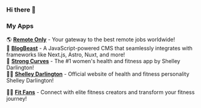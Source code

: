 ### Hi there 👋

### My Apps
🌎  **[Remote Only](https://remoteonly.io/)** - Your gateway to the best remote jobs worldwide!  
📝  **[BlogBeast](https://blogbeast.io/)** - A JavaScript-powered CMS that seamlessly integrates with frameworks like Next.js, Astro, Nuxt, and more!  
💪  **[Strong Curves](https://www.strongcurves.com/)** - The #1 women's health and fitness app by Shelley Darlington!  
👩🏻  **[Shelley Darlington](https://shelleydarlington.com/)** - Official website of health and fitness personality Shelley Darlington!

🏋️‍♂️ **[Fit Fans](https://fitfans.io)** - Connect with elite fitness creators and transform your fitness journey!


<!--
**adherb/adherb** is a ✨ _special_ ✨ repository because its `README.md` (this file) appears on your GitHub profile.

Here are some ideas to get you started:

- 🔭 I’m currently working on ...
- 🌱 I’m currently learning ...
- 👯 I’m looking to collaborate on ...
- 🤔 I’m looking for help with ...
- 💬 Ask me about ...
- 📫 How to reach me: ...
- 😄 Pronouns: ...
- ⚡ Fun fact: ...
-->
